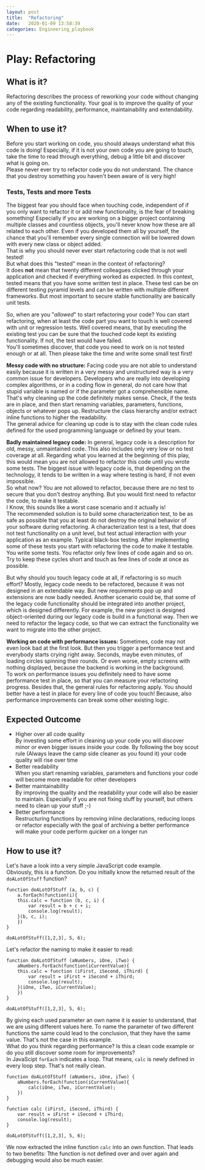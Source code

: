 ```yaml
---
layout: post
title:  "Refactoring"
date:   2020-01-09 13:50:39
categories: Engineering_playbook
---
```


# Play: Refactoring

## What is it?

Refactoring describes the process of reworking your code without changing any of the existing functionality. Your goal is to improve the quality of your code regarding readability, performance, maintainability and extendability. 

## When to use it?

Before you start working on code, you should always understand what this code is doing!
Especially, if it is not your own code you are going to touch, take the time to read through everything, debug a little bit and discover what is going on.  
Please never ever try to refactor code you do not understand. The chance that you destroy something you haven't been aware of is very high!

### Tests, Tests and more Tests 

The biggest fear you should face when touching code, independent of if you only want to refactor it or add new functionality, is the fear of breaking something! Especially if you are working on a bigger project containing multiple classes and countless objects, you'll never know how these are all related to each other. Even if you developed them all by yourself, the chance that you'll remember every single connection will be lowered down with every new class or object added.  
That is why you should never ever start refactoring code that is not well tested!  
But what does this "tested" mean in the context of refactoring?  
It does **not** mean that twenty different colleagues clicked through your application and checked if everything worked as expected. In this context, tested means that you have some written test in place. These test can be on different testing pyramid levels and can be written with multiple different frameworks. But most important to secure stable functionality are basically unit tests.  

So, when are you "*allowed*" to start refactoring your code? 
You can start refactoring, when at least the code part you want to touch is well covered with unit or regression tests. Well covered means, that by executing the existing test you can be sure that the touched code kept its existing functionality. If not, the test would have failed.  
You'll sometimes discover, that code you need to work on is not tested enough or at all. Then please take the time and write some small test first! 


**Messy code with no structure:** Facing code you are not able to understand easily because it is written in a very messy and unstructured way is a very common issue for developers. Developers who are really into developing complex algorithms, or in a coding flow in general, do not care how that stupid variable is named or if the parameter got a comprehensible name. That's why cleaning up the code definitely makes sense. Check, if the tests are in place, and then start renaming variables, parameters, functions, objects or whatever pops up. Restructure the class hierarchy and/or extract inline functions to higher the readability.  
The general advice for cleaning up code is to stay with the clean code rules defined for the used programming language or defined by your team.

**Badly maintained legacy code:** In general, legacy code is a description for old, messy, unmaintained code. This also includes only very low or no test coverage at all. Regarding what you learned at the beginning of this play, this would mean you are not allowed to refactor this code until you wrote some tests. The biggest issue with legacy code is, that depending on the technology, it tends to be written in a way where testing is hard, if not even impossible.  
So what now? You are not allowed to refactor, because there are no test to secure that you don't destroy anything. But you would first need to refactor the code, to make it testable.  
I Know, this sounds like a worst case scenario and it actually is!   
The recommended solution is to build some characterization test, to be as safe as possible that you at least do not destroy the original behavior of your software during refactoring. A characterization test is a test, that does not test functionality on a unit level, but test actual interaction with your application as an example. Typical black-box testing. After implementing some of these tests you start with refactoring the code to make it testable. You write some tests. You refactor only few lines of code again and so on. Try to keep these cycles short and touch as few lines of code at once as possible.

But why should you touch legacy code at all, if refactoring is so much effort? Mostly, legacy code needs to be refactored, because it was not designed in an extendable way. But new requirements pop up and extensions are now badly needed. Another scenario could be, that some of the legacy code functionality should be integrated into another project, which is designed differently. For example, the new project is designed object-oriented during our legacy code is build in a functional way. Then we need to refactor the legacy code, so that we can extract the functionality we want to migrate into the other project.

**Working on code with performance issues:** Sometimes, code may not even look bad at the first look. But then you trigger a performance test and everybody starts crying right away. Seconds, maybe even minutes, of loading circles spinning their rounds. Or even worse, empty screens with nothing displayed, because the backend is working in the background.  
To work on performance issues you definitely need to have some performance test in place, so that you can measure your refactoring progress. Besides that, the general rules for refactoring apply. You should better have a test in place for every line of code you touch! Because, also performance improvements can break some other existing logic. 


## Expected Outcome 

- Higher over all code quality  
By investing some effort in cleaning up your code you will discover minor or even bigger issues inside your code. By following the boy scout rule (Always leave the camp side cleaner as you found it) your code quality will rise over time
- Better readability  
When you start renaming variables, parameters and functions your code will become more readable for other developers
- Better maintainability  
By improving the quality and the readability your code will also be easier to maintain. Especially if you are not fixing stuff by yourself, but others need to clean up your stuff ;-)
- Better performance  
Restructuring functions by removing inline declarations, reducing loops or refactor especially with the goal of archiving a better performance will make your code perform quicker on a longer run

## How to use it?

Let's have a look into a very simple JavaScript code example.  
Obviously, this is a function. Do you initially know the returned result of the `doALotOfStuff` function?


```
function doALotOfStuff (a, b, c) {
    a.forEach(function(i){
	this.calc = function (b, c, i) {
		var result = b + c + i;
		console.log(result);
	}(b, c, i);
    })
}

doALotOfStuff([1,2,3], 5, 6);
```

Let's refactor the naming to make it easier to read:

```
function doALotOfStuff (aNumbers, iOne, iTwo) {
    aNumbers.forEach(function(iCurrentValue){
	this.calc = function (iFirst, iSecond, iThird) {
		var result = iFirst + iSecond + iThird;
		console.log(result);
	}(iOne, iTwo, iCurrentValue);
    })
}

doALotOfStuff([1,2,3], 5, 6);
```

By giving each used parameter an own name it is easier to understand, that we are using different values here. To name the parameter of two different functions the same could lead to the conclusion, that they have the same value. That's not the case in this example.  
What do you think regarding performance? Is this a clean code example or do you still discover some room for improvements?  
In JavaScipt `forEach` indicates a loop. That means, `calc` is newly defined in every loop step. That's not really clean.

```
function doALotOfStuff (aNumbers, iOne, iTwo) {
    aNumbers.forEach(function(iCurrentValue){
        calc(iOne, iTwo, iCurrentValue);
    })
}

function calc (iFirst, iSecond, iThird) {
    var result = iFirst + iSecond + iThird;
    console.log(result);
}

doALotOfStuff([1,2,3], 5, 6);
```
We now extracted the inline function `calc` into an own function. That leads to two benefits: Tthe function is not defined over and over again and debugging would also be much easier.
